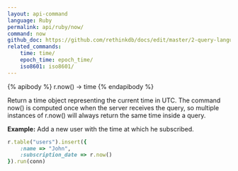 ```yaml
---
layout: api-command 
language: Ruby
permalink: api/ruby/now/
command: now 
github_doc: https://github.com/rethinkdb/docs/edit/master/2-query-language/api/ruby/dates-and-times/now.md
related_commands:
    time: time/
    epoch_time: epoch_time/
    iso8601: iso8601/
---
```


{% apibody %}
r.now() &rarr; time
{% endapibody %}

Return a time object representing the current time in UTC. The command now() is computed once when the server receives the query, so multiple instances of r.now() will always return the same time inside a query.

__Example:__ Add a new user with the time at which he subscribed.

```rb
r.table("users").insert({
    :name => "John",
    :subscription_date => r.now()
}).run(conn)
```


